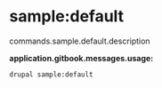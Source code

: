 # sample:default
commands.sample.default.description

**application.gitbook.messages.usage:**
```
drupal sample:default
```
